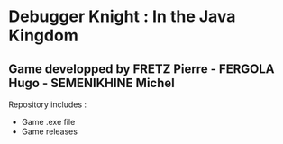 # Debugger Knight : In the Java Kingdom

## Game developped by FRETZ Pierre - FERGOLA Hugo - SEMENIKHINE Michel

Repository includes :
- Game .exe file
- Game releases